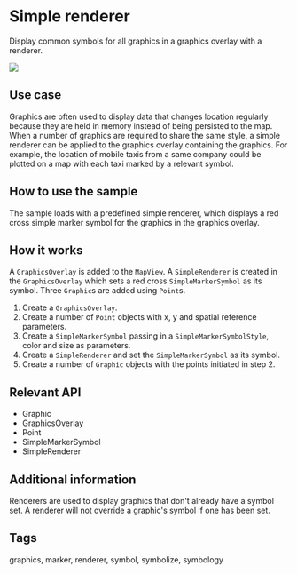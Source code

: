 # Simple renderer

Display common symbols for all graphics in a graphics overlay with a renderer.

![](screenshot.png)

## Use case

Graphics are often used to display data that changes location regularly because they are held in memory instead of being persisted to the map. When a number of graphics are required to share the same style, a simple renderer can be applied to the graphics overlay containing the graphics. For example, the location of mobile taxis from a same company could be plotted on a map with each taxi marked by a relevant symbol.

## How to use the sample

The sample loads with a predefined simple renderer, which displays a red cross simple marker symbol for the graphics in the graphics overlay.

## How it works
A `GraphicsOverlay` is added to the `MapView`. A `SimpleRenderer` is created in the `GraphicsOverlay` which sets a red cross `SimpleMarkerSymbol` as its symbol. Three `Graphic`s are added using `Point`s.
1.  Create a `GraphicsOverlay`.
2.  Create a number of `Point` objects with x, y and spatial reference parameters.
3.  Create a `SimpleMarkerSymbol` passing in a `SimpleMarkerSymbolStyle`, color and size as parameters.
4.  Create a `SimpleRenderer` and set the `SimpleMarkerSymbol` as its symbol.
6.  Create a number of `Graphic` objects with the points initiated in step 2.

## Relevant API

* Graphic
* GraphicsOverlay
* Point
* SimpleMarkerSymbol
* SimpleRenderer

## Additional information

Renderers are used to display graphics that don't already have a symbol set. A renderer will not override a graphic's symbol if one has been set.

## Tags

graphics, marker, renderer, symbol, symbolize, symbology